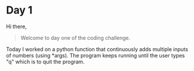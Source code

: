 # Day 1

Hi there,

> Welcome to day one of the coding challenge.

Today I worked on a python function that continuously adds multiple inputs of numbers (using \*args). The program keeps running until the user types "q" which is to quit the program.
